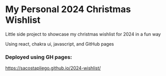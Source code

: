 # My Personal 2024 Christmas Wishlist

Little side project to showcase my christmas wishlist for 2024 in a fun way

Using react, chakra ui, javascript, and GitHub pages

### Deployed using GH pages:

https://sacostapliego.github.io/2024-wishlist/